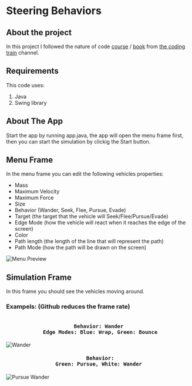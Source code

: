 Steering Behaviors
====================
About the project
-----------------
In this project I followed the nature of code [course](https://www.youtube.com/playlist?list=PLRqwX-V7Uu6ZV4yEcW3uDwOgGXKUUsPOM) / [book](https://natureofcode.com) from [the coding train](https://www.youtube.com/c/TheCodingTrain) channel.

Requirements
------------
This code uses:
1. Java
2. Swing library

About The App
--------------
Start the app by running app.java, the app will open the menu frame first, then you can start the simulation by clickig the Start button.

## Menu Frame
In the menu frame you can edit the following vehicles properties:
* Mass
* Maximum Velocity
* Maximum Force
* Size
* Behavior   (Wander, Seek, Flee, Pursue, Evade)
* Target     (the target that the vehicle will Seek/Flee/Pursue/Evade)
* Edge Mode  (how the vehicle will react when it reaches the edge of the screen)
* Color
* Path length (the length of the line that will represent the path)
* Path Mode (how the path will be drawn on the screen)


![Menu Preview](https://user-images.githubusercontent.com/60931606/153755395-38f2f5d5-bf15-440a-9414-4027de8ea6d5.png)

## Simulation Frame
In this frame you should see the vehicles moving around.

### Exampels: (Github reduces the frame rate)

#### <pre><center> Behavior: Wander<br> Edge Modes:    Blue: Wrap, Green: Bounce</pre>
![Wander](https://user-images.githubusercontent.com/60931606/153756323-ed5a3294-54bb-4ab7-b643-d5d544d12b44.gif)

#### <pre><center> Behavior:    Green: Pursue, White: Wander</pre>

![Pursue   Wander](https://user-images.githubusercontent.com/60931606/153756421-682e0058-9bc3-4272-8c59-4882589a5747.gif)


